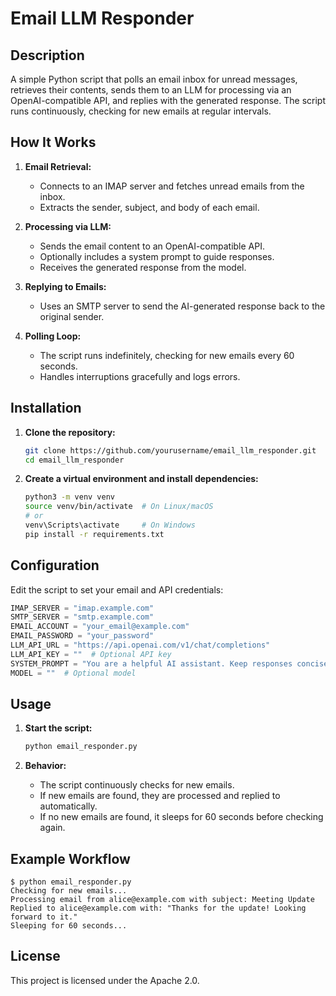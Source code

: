 # Email LLM Responder

## Description

A simple Python script that polls an email inbox for unread messages, retrieves their contents, sends them to an LLM for processing via an OpenAI-compatible API, and replies with the generated response. The script runs continuously, checking for new emails at regular intervals.

## How It Works

1. **Email Retrieval:**
   - Connects to an IMAP server and fetches unread emails from the inbox.
   - Extracts the sender, subject, and body of each email.

2. **Processing via LLM:**
   - Sends the email content to an OpenAI-compatible API.
   - Optionally includes a system prompt to guide responses.
   - Receives the generated response from the model.

3. **Replying to Emails:**
   - Uses an SMTP server to send the AI-generated response back to the original sender.

4. **Polling Loop:**
   - The script runs indefinitely, checking for new emails every 60 seconds.
   - Handles interruptions gracefully and logs errors.

## Installation

1. **Clone the repository:**
   ```bash
   git clone https://github.com/yourusername/email_llm_responder.git
   cd email_llm_responder
   ```

2. **Create a virtual environment and install dependencies:**
   ```bash
   python3 -m venv venv
   source venv/bin/activate  # On Linux/macOS
   # or
   venv\Scripts\activate     # On Windows
   pip install -r requirements.txt
   ```

## Configuration

Edit the script to set your email and API credentials:

```python
IMAP_SERVER = "imap.example.com"
SMTP_SERVER = "smtp.example.com"
EMAIL_ACCOUNT = "your_email@example.com"
EMAIL_PASSWORD = "your_password"
LLM_API_URL = "https://api.openai.com/v1/chat/completions"
LLM_API_KEY = ""  # Optional API key
SYSTEM_PROMPT = "You are a helpful AI assistant. Keep responses concise and professional."
MODEL = ""  # Optional model
```

## Usage

1. **Start the script:**
   ```bash
   python email_responder.py
   ```

2. **Behavior:**
   - The script continuously checks for new emails.
   - If new emails are found, they are processed and replied to automatically.
   - If no new emails are found, it sleeps for 60 seconds before checking again.

## Example Workflow

```plaintext
$ python email_responder.py
Checking for new emails...
Processing email from alice@example.com with subject: Meeting Update
Replied to alice@example.com with: "Thanks for the update! Looking forward to it."
Sleeping for 60 seconds...
```

## License

This project is licensed under the Apache 2.0.
